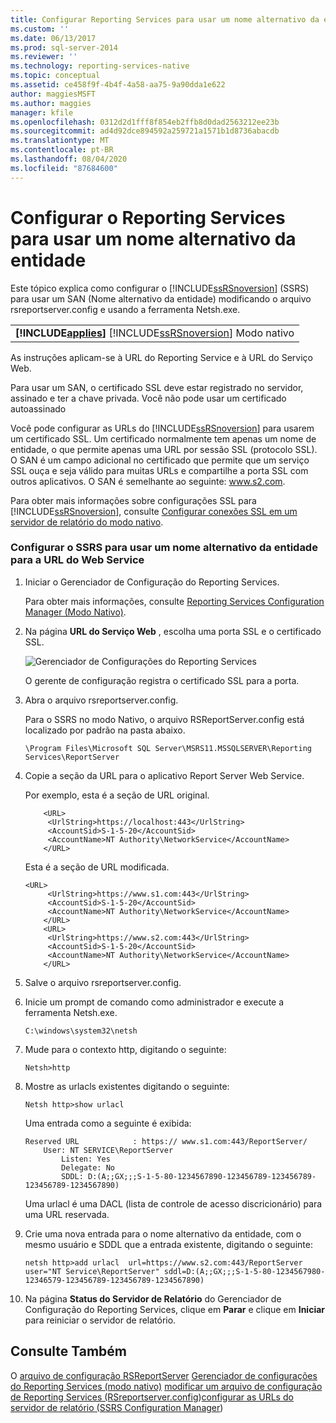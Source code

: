 ```yaml
---
title: Configurar Reporting Services para usar um nome alternativo da entidade | Microsoft Docs
ms.custom: ''
ms.date: 06/13/2017
ms.prod: sql-server-2014
ms.reviewer: ''
ms.technology: reporting-services-native
ms.topic: conceptual
ms.assetid: ce458f9f-4b4f-4a58-aa75-9a90dda1e622
author: maggiesMSFT
ms.author: maggies
manager: kfile
ms.openlocfilehash: 0312d2d1fff8f854eb2ffb8d0dad2563212ee23b
ms.sourcegitcommit: ad4d92dce894592a259721a1571b1d8736abacdb
ms.translationtype: MT
ms.contentlocale: pt-BR
ms.lasthandoff: 08/04/2020
ms.locfileid: "87684600"
---
```

# <a name="configure-reporting-services-to-use-a-subject-alternative-name"></a>Configurar o Reporting Services para usar um nome alternativo da entidade
  Este tópico explica como configurar o [!INCLUDE[ssRSnoversion](../includes/ssrsnoversion-md.md)] (SSRS) para usar um SAN (Nome alternativo da entidade) modificando o arquivo rsreportserver.config e usando a ferramenta Netsh.exe.

||
|-|
|**[!INCLUDE[applies](../includes/applies-md.md)]** [!INCLUDE[ssRSnoversion](../includes/ssrsnoversion-md.md)] Modo nativo|

 As instruções aplicam-se à URL do Reporting Service e à URL do Serviço Web.

 Para usar um SAN, o certificado SSL deve estar registrado no servidor, assinado e ter a chave privada. Você não pode usar um certificado autoassinado

 Você pode configurar as URLs do [!INCLUDE[ssRSnoversion](../includes/ssrsnoversion-md.md)] para usarem um certificado SSL. Um certificado normalmente tem apenas um nome de entidade, o que permite apenas uma URL por sessão SSL (protocolo SSL). O SAN é um campo adicional no certificado que permite que um serviço SSL ouça e seja válido para muitas URLs e compartilhe a porta SSL com outros aplicativos. O SAN é semelhante ao seguinte: www.s2.com.

 Para obter mais informações sobre configurações SSL para [!INCLUDE[ssRSnoversion](../includes/ssrsnoversion-md.md)], consulte [Configurar conexões SSL em um servidor de relatório do modo nativo](security/configure-ssl-connections-on-a-native-mode-report-server.md).

### <a name="configure-ssrs-to-use-a-subject-alternative-name-for-web-service-url"></a>Configurar o SSRS para usar um nome alternativo da entidade para a URL do Web Service

1.  Iniciar o Gerenciador de Configuração do Reporting Services.

     Para obter mais informações, consulte [Reporting Services Configuration Manager &#40;Modo Nativo&#41;](../sql-server/install/reporting-services-configuration-manager-native-mode.md).

2.  Na página **URL do Serviço Web** , escolha uma porta SSL e o certificado SSL.

     ![Gerenciador de Configurações do Reporting Services](media/reportingservices-configurationmanager.png "Gerenciador de Configurações do Reporting Services")

     O gerente de configuração registra o certificado SSL para a porta.

3.  Abra o arquivo rsreportserver.config.

     Para o SSRS no modo Nativo, o arquivo RSReportServer.config está localizado por padrão na pasta abaixo.

    ```
    \Program Files\Microsoft SQL Server\MSRS11.MSSQLSERVER\Reporting Services\ReportServer
    ```

4.  Copie a seção da URL para o aplicativo Report Server Web Service.

     Por exemplo, esta é a seção de URL original.

    ```
        <URL>
         <UrlString>https://localhost:443</UrlString>
         <AccountSid>S-1-5-20</AccountSid>
         <AccountName>NT Authority\NetworkService</AccountName>
        </URL>

    ```

     Esta é a seção de URL modificada.

    ```
    <URL>
         <UrlString>https://www.s1.com:443</UrlString>
         <AccountSid>S-1-5-20</AccountSid>
         <AccountName>NT Authority\NetworkService</AccountName>
        </URL>
        <URL>
         <UrlString>https://www.s2.com:443</UrlString>
         <AccountSid>S-1-5-20</AccountSid>
         <AccountName>NT Authority\NetworkService</AccountName>
        </URL>

    ```

5.  Salve o arquivo rsreportserver.config.

6.  Inicie um prompt de comando como administrador e execute a ferramenta Netsh.exe.

    ```
    C:\windows\system32\netsh
    ```

7.  Mude para o contexto http, digitando o seguinte:

    ```
    Netsh>http
    ```

8.  Mostre as urlacls existentes digitando o seguinte:

    ```
    Netsh http>show urlacl
    ```

     Uma entrada como a seguinte é exibida:

    ```
    Reserved URL            : https:// www.s1.com:443/ReportServer/
        User: NT SERVICE\ReportServer
            Listen: Yes
            Delegate: No
            SDDL: D:(A;;GX;;;S-1-5-80-1234567890-123456789-123456789-123456789-1234567890)
    ```

     Uma urlacl é uma DACL (lista de controle de acesso discricionário) para uma URL reservada.

9. Crie uma nova entrada para o nome alternativo da entidade, com o mesmo usuário e SDDL que a entrada existente, digitando o seguinte:

    ```
    netsh http>add urlacl  url=https://www.s2.com:443/ReportServer  
    user="NT Service\ReportServer" sddl=D:(A;;GX;;;S-1-5-80-1234567980-12346579-123456789-123456789-1234567890)

    ```

10. Na página **Status do Servidor de Relatório** do Gerenciador de Configuração do Reporting Services, clique em **Parar** e clique em **Iniciar** para reiniciar o servidor de relatório.

## <a name="see-also"></a>Consulte Também
 O [arquivo de configuração RSReportServer](report-server/rsreportserver-config-configuration-file.md) [Gerenciador de configurações do Reporting Services &#40;modo nativo&#41;](../sql-server/install/reporting-services-configuration-manager-native-mode.md) [modificar um arquivo de configuração de Reporting Services &#40;RSreportserver.config](report-server/modify-a-reporting-services-configuration-file-rsreportserver-config.md)&#41;[configurar as URLs do servidor de relatório &#40;SSRS Configuration Manager](install-windows/configure-report-server-urls-ssrs-configuration-manager.md)&#41;


